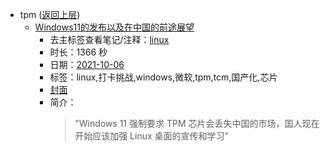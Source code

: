 - tpm ([返回上层](../))
    - [Windows11的发布以及在中国的前途展望](https://www.bilibili.com/video/BV1gv411g7Lw)
        - 去主标签查看笔记/注释：[linux](../markmap/linux.html)
        - 时长：1366 秒
        - 日期：[2021-10-06](../markmap/202110.html)
        - 标签：linux,打卡挑战,windows,微软,tpm,tcm,国产化,芯片
        - [封面](http://i2.hdslb.com/bfs/archive/687f964788f05fd84fb21cf95fbd3e493ea5b00c.jpg)
        - 简介：
            > "Windows 11 强制要求 TPM 芯片会丢失中国的市场，国人现在开始应该加强 Linux 桌面的宣传和学习"

